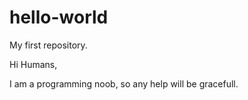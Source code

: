 # hello-world
My first repository.

Hi Humans,

I am a programming noob, so any help will be gracefull. 
